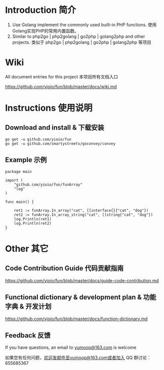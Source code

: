 # Introduction 简介 #
1. Use Golang implement the commonly used built-in PHP functions. 使用Golang实现PHP的常用内置函数。
2. Similar to php2go | php2golang | go2php | golang2php and other projects. 类似于 php2go | php2golang | go2php | golang2php 等项目

# Wiki #
All document entries for this project 本项目所有文档入口

https://github.com/yioio/fun/blob/master/docs/wiki.md

# Instructions 使用说明 

## Download and install & 下载安装 

    go get -u github.com/yioio/fun
    go get -u github.com/smartystreets/goconvey/convey 

## Example 示例 

    package main

    import (
        "github.com/yioio/fun/funArray"
        "log"
    )

    func main() {

        ret1 := funArray.In_array("cat", []interface{}{"cat", "dog"})
        ret2 := funArray.In_array_string("cat", []string{"cat", "dog"})
        log.Println(ret1)
        log.Println(ret2) 
    }

# Other 其它

## Code Contribution Guide 代码贡献指南 
https://github.com/yioio/fun/blob/master/docs/guide-code-contribution.md

## Functional dictionary & development plan &  功能字典 & 开发计划
https://github.com/yioio/fun/blob/master/docs/function-dictionary.md

## Feedback  反馈 

If you have questions, an email to yumoop@163.com is welcome

如果您有任何问题，欢迎发邮件至yumoop@163.com或者加入 QQ 群讨论：655685367
